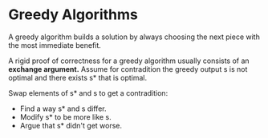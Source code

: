 # Greedy Algorithms

A greedy algorithm builds a solution by always choosing the next piece with the most immediate benefit.

A rigid proof of correctness for a greedy algorithm usually consists of an **exchange argument.** Assume for contradition the greedy output s is not optimal and there exists s* that is optimal.
 
Swap elements of s* and s to get a contradition:
  - Find a way s* and s differ.
  - Modify s* to be more like s.
  - Argue that s* didn't get worse.